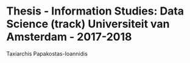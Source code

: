 # Thesis - Information Studies: Data Science (track) Universiteit van Amsterdam - 2017-2018
Taxiarchis Papakostas-Ioannidis
